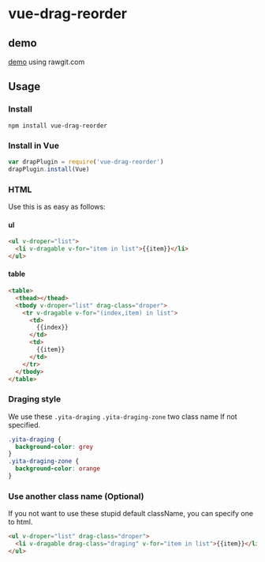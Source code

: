 # vue-drag-reorder
## demo
[demo](https://rawgit.com/1ta/vue-drag-reorder/master/example/index.html) using
rawgit.com

## Usage
### Install
```shell
npm install vue-drag-reorder
```  

### Install in Vue

```javascript
var drapPlugin = require('vue-drag-reorder')
drapPlugin.install(Vue)
```

### HTML
Use this is as easy as follows:
#### ul
```html
<ul v-droper="list">
  <li v-dragable v-for="item in list">{{item}}</li>
</ul>
```
#### table
```html
<table>
  <thead></thead>
  <tbody v-droper="list" drag-class="droper">
    <tr v-dragable v-for="(index,item) in list">
      <td>
        {{index}}
      </td>
      <td>
        {{item}}
      </td>
    </tr>
  </tbody>
</table>
```

### Draging style
We use these `.yita-draging` `.yita-draging-zone` two class name If not specified.
```css
.yita-draging {
  background-color: grey
}
.yita-draging-zone {
  background-color: orange
}
```

### Use another class name (Optional)
If you not want to use these stupid default className, you can specify one to html.
```html
<ul v-droper="list" drag-class="droper">
  <li v-dragable drag-class="draging" v-for="item in list">{{item}}</li>
</ul>
```
